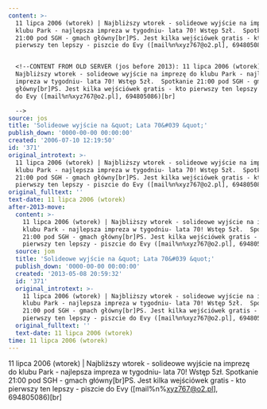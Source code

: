 ```yaml
---
content: >-
  11 lipca 2006 (wtorek) | Najbliższy wtorek - solideowe wyjście na imprezę do
  klubu Park - najlepsza impreza w tygodniu- lata 70! Wstęp 5zł.  Spotkanie
  21:00 pod SGH - gmach główny[br]PS. Jest kilka wejściówek gratis - kto
  pierwszy ten lepszy - piszcie do Evy ([mail%n%xyz767@o2.pl], 694805086)[br]


  <!--CONTENT FROM OLD SERVER (jos before 2013): 11 lipca 2006 (wtorek) |
  Najbliższy wtorek - solideowe wyjście na imprezę do klubu Park - najlepsza
  impreza w tygodniu- lata 70! Wstęp 5zł.  Spotkanie 21:00 pod SGH - gmach
  główny[br]PS. Jest kilka wejściówek gratis - kto pierwszy ten lepszy - piszcie
  do Evy ([mail%n%xyz767@o2.pl], 694805086)[br]

  -->
source: jos
title: 'Solideowe wyjście na &quot; Lata 70&#039 &quot;'
publish_down: '0000-00-00 00:00:00'
created: '2006-07-10 12:19:50'
id: '371'
original_introtext: >-
  11 lipca 2006 (wtorek) | Najbliższy wtorek - solideowe wyjście na imprezę do
  klubu Park - najlepsza impreza w tygodniu- lata 70! Wstęp 5zł.  Spotkanie
  21:00 pod SGH - gmach główny[br]PS. Jest kilka wejściówek gratis - kto
  pierwszy ten lepszy - piszcie do Evy ([mail%n%xyz767@o2.pl], 694805086)[br]
original_fulltext: ''
text-date: 11 lipca 2006 (wtorek)
after-2013-move:
  content: >-
    11 lipca 2006 (wtorek) | Najbliższy wtorek - solideowe wyjście na imprezę do
    klubu Park - najlepsza impreza w tygodniu- lata 70! Wstęp 5zł.  Spotkanie
    21:00 pod SGH - gmach główny[br]PS. Jest kilka wejściówek gratis - kto
    pierwszy ten lepszy - piszcie do Evy ([mail%n%xyz767@o2.pl], 694805086)[br]
  source: jom
  title: 'Solideowe wyjście na &quot; Lata 70&#039 &quot;'
  publish_down: '0000-00-00 00:00:00'
  created: '2013-05-08 20:59:32'
  id: '371'
  original_introtext: >-
    11 lipca 2006 (wtorek) | Najbliższy wtorek - solideowe wyjście na imprezę do
    klubu Park - najlepsza impreza w tygodniu- lata 70! Wstęp 5zł.  Spotkanie
    21:00 pod SGH - gmach główny[br]PS. Jest kilka wejściówek gratis - kto
    pierwszy ten lepszy - piszcie do Evy ([mail%n%xyz767@o2.pl], 694805086)[br]
  original_fulltext: ''
  text-date: 11 lipca 2006 (wtorek)
time: 11 lipca 2006 (wtorek)
---
```

11 lipca 2006 (wtorek) | Najbliższy wtorek - solideowe wyjście na imprezę do klubu Park - najlepsza impreza w tygodniu- lata 70! Wstęp 5zł.  Spotkanie 21:00 pod SGH - gmach główny[br]PS. Jest kilka wejściówek gratis - kto pierwszy ten lepszy - piszcie do Evy ([mail%n%xyz767@o2.pl], 694805086)[br]

<!--CONTENT FROM OLD SERVER (jos before 2013): 11 lipca 2006 (wtorek) | Najbliższy wtorek - solideowe wyjście na imprezę do klubu Park - najlepsza impreza w tygodniu- lata 70! Wstęp 5zł.  Spotkanie 21:00 pod SGH - gmach główny[br]PS. Jest kilka wejściówek gratis - kto pierwszy ten lepszy - piszcie do Evy ([mail%n%xyz767@o2.pl], 694805086)[br]
-->

<!--{{json:{"created_date":"2006-07-10 12:19:50","publish_down":"0000-00-00 00:00:00","id":"371"}}}-->
